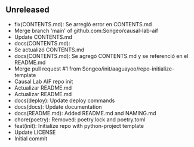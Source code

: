 ## Unreleased


- fix(CONTENTS.md): Se arregló error en CONTENTS.md
- Merge branch 'main' of github.com:Songeo/causal-lab-aif
- Update CONTENTS.md
- docs(CONTENTS.md):
- Se actualizó CONTENTS.md
- docs(CONTENTS.md): Se agregó CONTENTS.md y se referenció en el README.md
- Merge pull request #1 from Songeo/init/aaguayoo/repo-initialize-template
- Causal Lab AIF repo init
- Actualizar README.md
- Actualizar README.md
- docs(deploy): Update deploy commands
- docs(docs): Update documentation
- docs(README.md): Added README.md and NAMING.md
- chore(poetry): Removed: poetry.lock and poetry.toml
- feat(init): Initialize repo with python-project template
- Update LICENSE
- Initial commit
